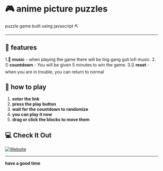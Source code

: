 # 🎮 anime picture puzzles

puzzle game built using javascript ⛏️

---

## 📝 features
1.🎸 **music** - when playing the game there will be ling gang guli lofi music.
2.⏰ **countdown** - You will be given 5 minutes to win the game.
3.🔃 **reset** - when you are in trouble, you can return to normal

## 🏸 how to play
1. **enter the link**
2. **press the play button**
3. **wait for the countdown to randomize**
4. **you can play it now**
5. **drag or click the blocks to move them**

## 💻 Check It Out

[![Website](https://img.shields.io/badge/Visit_Website-1f1f1f?style=for-the-badge&logo=website&logoColor=white)](https://nextarz.github.io/Puzzel-game/)

---
**have a good time**
